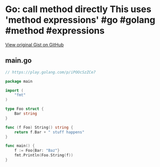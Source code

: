 # Go: call method directly This uses 'method expressions' #go #golang #method #expressions

[View original Gist on GitHub](https://gist.github.com/Integralist/f2cb72380a7e3c3e8363dba698ab9926)

## main.go

```go
// https://play.golang.com/p/iPOOcSzZCe7

package main

import (
	"fmt"
)

type Foo struct {
	Bar string
}

func (f Foo) String() string {
	return f.Bar + " stuff happens"
}

func main() {
	f := Foo{Bar: "Baz"}
	fmt.Println(Foo.String(f))
}
```

